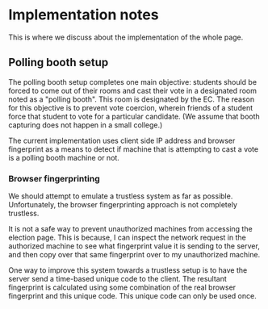 # Implementation notes


This is where we discuss about the implementation of the whole page.

## Polling booth setup

The polling booth setup completes one main objective: students should be forced to come out of their rooms and cast their vote in a designated room noted as a "polling booth". This room is designated by the EC. The reason for this objective is to prevent vote coercion, wherein friends of a student force that student to vote for a particular candidate. (We assume that booth capturing does not happen in a small college.)

The current implementation uses client side IP address and browser fingerprint as a means to detect if machine that is attempting to cast a vote is a polling booth machine or not.

### Browser fingerprinting

We should attempt to emulate a trustless system as far as possible. Unfortunately, the browser fingerprinting approach is not completely trustless.

It is not a safe way to prevent unauthorized machines from accessing the election page. This is because, I can inspect the network request in the authorized machine to see what fingerprint value it is sending to the server, and then copy over that same fingerprint over to my unauthorized machine.

One way to improve this system towards a trustless setup is to have the server send a time-based unique code to the client. The resultant fingerprint is calculated using some combination of the real browser fingerprint and this unique code. This unique code can only be used once.